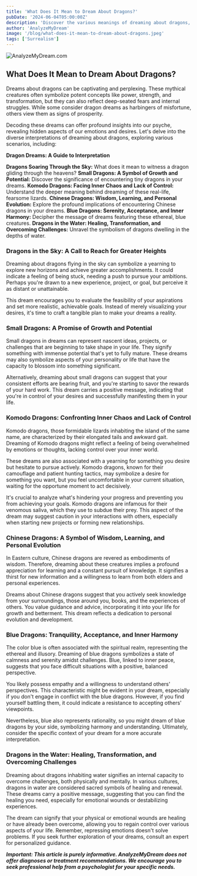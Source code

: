 ```yaml
---
title: 'What Does It Mean to Dream About Dragons?'
pubDate: '2024-06-04T05:00:00Z'
description: 'Discover the various meanings of dreaming about dragons, from representing power and strength to symbolizing inner fears and personal challenges.'
author: 'AnalyzeMyDream'
image: '/blog/what-does-it-mean-to-dream-about-dragons.jpeg'
tags: ['Surrealism']
---
```


![AnalyzeMyDream.com](/blog/what-does-it-mean-to-dream-about-dragons.jpeg)

## What Does It Mean to Dream About Dragons?

Dreams about dragons can be captivating and perplexing. These mythical creatures often symbolize potent concepts like power, strength, and transformation, but they can also reflect deep-seated fears and internal struggles. While some consider dragon dreams as harbingers of misfortune, others view them as signs of prosperity. 

Decoding these dreams can offer profound insights into our psyche, revealing hidden aspects of our emotions and desires. Let's delve into the diverse interpretations of dreaming about dragons, exploring various scenarios, including:

**Dragon Dreams: A Guide to Interpretation**

**Dragons Soaring Through the Sky:** What does it mean to witness a dragon gliding through the heavens? 
**Small Dragons: A Symbol of Growth and Potential:**  Discover the significance of encountering tiny dragons in your dreams.
**Komodo Dragons: Facing Inner Chaos and Lack of Control:** Understand the deeper meaning behind dreaming of these real-life, fearsome lizards.
**Chinese Dragons: Wisdom, Learning, and Personal Evolution:**  Explore the profound implications of encountering Chinese dragons in your dreams. 
**Blue Dragons: Serenity, Acceptance, and Inner Harmony:** Decipher the message of dreams featuring these ethereal, blue creatures.
**Dragons in the Water: Healing, Transformation, and Overcoming Challenges:**  Unravel the symbolism of dragons dwelling in the depths of water. 

### Dragons in the Sky: A Call to Reach for Greater Heights

Dreaming about dragons flying in the sky can symbolize a yearning to explore new horizons and achieve greater accomplishments. It could indicate a feeling of being stuck, needing a push to pursue your ambitions. Perhaps you're drawn to a new experience, project, or goal, but perceive it as distant or unattainable.

This dream encourages you to evaluate the feasibility of your aspirations and set more realistic, achievable goals. Instead of merely visualizing your desires, it's time to craft a tangible plan to make your dreams a reality. 

### Small Dragons: A Promise of Growth and Potential

Small dragons in dreams can represent nascent ideas, projects, or challenges that are beginning to take shape in your life. They signify something with immense potential that's yet to fully mature. These dreams may also symbolize aspects of your personality or life that have the capacity to blossom into something significant.

Alternatively, dreaming about small dragons can suggest that your consistent efforts are bearing fruit, and you're starting to savor the rewards of your hard work. This dream carries a positive message, indicating that you're in control of your desires and successfully manifesting them in your life. 

### Komodo Dragons: Confronting Inner Chaos and Lack of Control

Komodo dragons, those formidable lizards inhabiting the island of the same name, are characterized by their elongated tails and awkward gait. Dreaming of Komodo dragons might reflect a feeling of being overwhelmed by emotions or thoughts, lacking control over your inner world. 

These dreams are also associated with a yearning for something you desire but hesitate to pursue actively. Komodo dragons, known for their camouflage and patient hunting tactics, may symbolize a desire for something you want, but you feel uncomfortable in your current situation, waiting for the opportune moment to act decisively.

It's crucial to analyze what's hindering your progress and preventing you from achieving your goals.  Komodo dragons are infamous for their venomous saliva, which they use to subdue their prey. This aspect of the dream may suggest caution in your interactions with others, especially when starting new projects or forming new relationships. 

### Chinese Dragons: A Symbol of Wisdom, Learning, and Personal Evolution

In Eastern culture, Chinese dragons are revered as embodiments of wisdom. Therefore, dreaming about these creatures implies a profound appreciation for learning and a constant pursuit of knowledge. It signifies a thirst for new information and a willingness to learn from both elders and personal experiences.

Dreams about Chinese dragons suggest that you actively seek knowledge from your surroundings, those around you, books, and the experiences of others. You value guidance and advice, incorporating it into your life for growth and betterment. This dream reflects a dedication to personal evolution and development. 

### Blue Dragons: Tranquility, Acceptance, and Inner Harmony

The color blue is often associated with the spiritual realm, representing the ethereal and illusory. Dreaming of blue dragons symbolizes a state of calmness and serenity amidst challenges. Blue, linked to inner peace, suggests that you face difficult situations with a positive, balanced perspective. 

You likely possess empathy and a willingness to understand others' perspectives. This characteristic might be evident in your dream, especially if you don't engage in conflict with the blue dragons. However, if you find yourself battling them, it could indicate a resistance to accepting others' viewpoints. 

Nevertheless, blue also represents rationality, so you might dream of blue dragons by your side, symbolizing harmony and understanding.  Ultimately, consider the specific context of your dream for a more accurate interpretation.

### Dragons in the Water: Healing, Transformation, and Overcoming Challenges

Dreaming about dragons inhabiting water signifies an internal capacity to overcome challenges, both physically and mentally. In various cultures, dragons in water are considered sacred symbols of healing and renewal.  These dreams carry a positive message, suggesting that you can find the healing you need, especially for emotional wounds or destabilizing experiences.

The dream can signify that your physical or emotional wounds are healing or have already been overcome, allowing you to regain control over various aspects of your life. Remember, repressing emotions doesn't solve problems. If you seek further exploration of your dreams, consult an expert for personalized guidance. 

***Important: This article is purely informative. AnalyzeMyDream does not offer diagnoses or treatment recommendations. We encourage you to seek professional help from a psychologist for your specific needs.***
